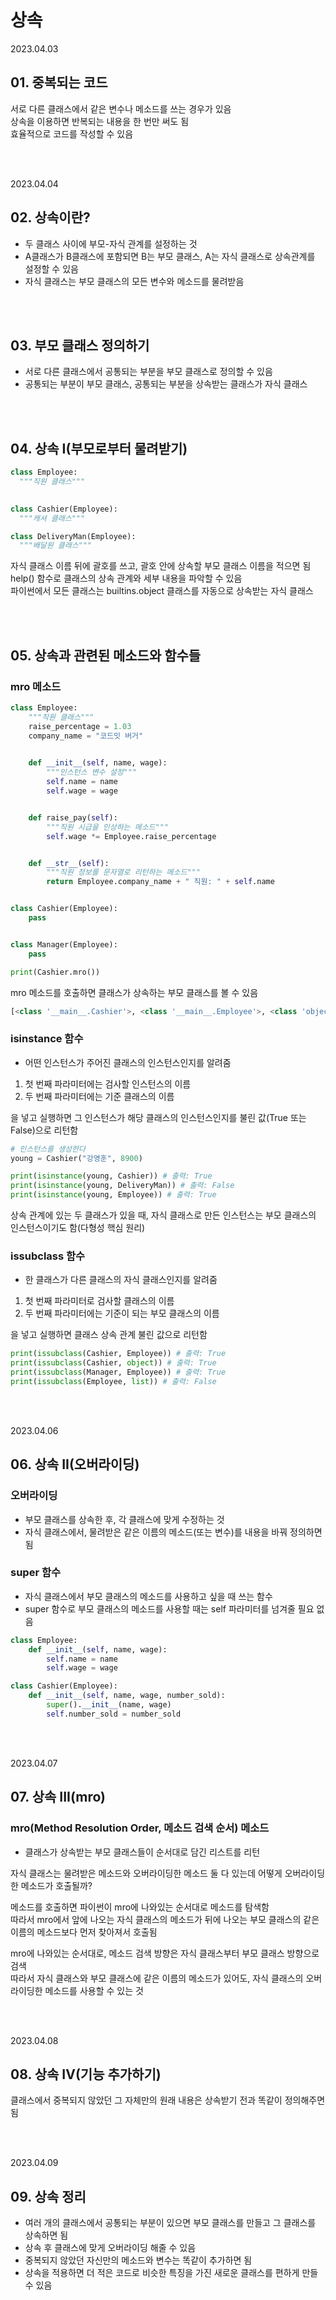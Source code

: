 # 상속

2023.04.03

## 01. 중복되는 코드
서로 다른 클래스에서 같은 변수나 메소드를 쓰는 경우가 있음  
상속을 이용하면 반복되는 내용을 한 번만 써도 됨  
효율적으로 코드를 작성할 수 있음  

<br/><br/>

2023.04.04

## 02. 상속이란?
- 두 클래스 사이에 부모-자식 관계를 설정하는 것  
- A클래스가 B클래스에 포함되면 B는 부모 클래스, A는 자식 클래스로 상속관계를 설정할 수 있음  
- 자식 클래스는 부모 클래스의 모든 변수와 메소드를 물려받음  

<br/><br/>

## 03. 부모 클래스 정의하기
- 서로 다른 클래스에서 공통되는 부분을 부모 클래스로 정의할 수 있음  
- 공통되는 부분이 부모 클래스, 공통되는 부분을 상속받는 클래스가 자식 클래스

<br/><br/>

## 04. 상속 I(부모로부터 물려받기)
```python
class Employee:
  """직원 클래스"""
  

class Cashier(Employee):
  """캐셔 클래스"""

class DeliveryMan(Employee):
  """배달원 클래스"""
```  
자식 클래스 이름 뒤에 괄호를 쓰고, 괄호 안에 상속할 부모 클래스 이름을 적으면 됨  
help() 함수로 클래스의 상속 관계와 세부 내용을 파악할 수 있음  
파이썬에서 모든 클래스는 builtins.object 클래스를 자동으로 상속받는 자식 클래스  

<br/><br/>

## 05. 상속과 관련된 메소드와 함수들

### mro 메소드
```python
class Employee:
    """직원 클래스"""
    raise_percentage = 1.03
    company_name = "코드잇 버거"

    
    def __init__(self, name, wage):
        """인스턴스 변수 설정"""
        self.name = name
        self.wage = wage


    def raise_pay(self):
        """직원 시급을 인상하는 메소드"""
        self.wage *= Employee.raise_percentage


    def __str__(self):
        """직원 정보를 문자열로 리턴하는 메소드"""
        return Employee.company_name + " 직원: " + self.name


class Cashier(Employee):
    pass


class Manager(Employee):
    pass

print(Cashier.mro())
```
mro 메소드를 호출하면 클래스가 상속하는 부모 클래스를 볼 수 있음
```python
[<class '__main__.Cashier'>, <class '__main__.Employee'>, <class 'object'>]
```

### isinstance 함수
- 어떤 인스턴스가 주어진 클래스의 인스턴스인지를 알려줌
1. 첫 번째 파라미터에는 검사할 인스턴스의 이름
2. 두 번째 파라미터에는 기준 클래스의 이름  

을 넣고 실행하면 그 인스턴스가 해당 클래스의 인스턴스인지를 불린 값(True 또는 False)으로 리턴함

```python
# 인스턴스를 생성한다
young = Cashier("강영훈", 8900)

print(isinstance(young, Cashier)) # 출력: True
print(isinstance(young, DeliveryMan)) # 출력: False
print(isinstance(young, Employee)) # 출력: True
```
상속 관계에 있는 두 클래스가 있을 때, 자식 클래스로 만든 인스턴스는 부모 클래스의 인스턴스이기도 함(다형성 핵심 원리)

### issubclass 함수
- 한 클래스가 다른 클래스의 자식 클래스인지를 알려줌
1. 첫 번째 파라미터로 검사할 클래스의 이름
2. 두 번째 파라미터에는 기준이 되는 부모 클래스의 이름

을 넣고 실행하면 클래스 상속 관계 불린 값으로 리턴함

```python
print(issubclass(Cashier, Employee)) # 출력: True
print(issubclass(Cashier, object)) # 출력: True
print(issubclass(Manager, Employee)) # 출력: True
print(issubclass(Employee, list)) # 출력: False
```

<br/><br/>

2023.04.06

## 06. 상속 II(오버라이딩)  

### 오버라이딩
- 부모 클래스를 상속한 후, 각 클래스에 맞게 수정하는 것  
- 자식 클래스에서, 물려받은 같은 이름의 메소드(또는 변수)를 내용을 바꿔 정의하면 됨

### super 함수
- 자식 클래스에서 부모 클래스의 메소드를 사용하고 싶을 때 쓰는 함수
- super 함수로 부모 클래스의 메소드를 사용할 때는 self 파라미터를 넘겨줄 필요 없음

```python
class Employee:
    def __init__(self, name, wage):
        self.name = name
        self.wage = wage

class Cashier(Employee):
    def __init__(self, name, wage, number_sold):
        super().__init__(name, wage)
        self.number_sold = number_sold
```

<br/><br/>

2023.04.07

## 07. 상속 III(mro)

### mro(Method Resolution Order, 메소드 검색 순서) 메소드
- 클래스가 상속받는 부모 클래스들이 순서대로 담긴 리스트를 리턴

자식 클래스는 물려받은 메소드와 오버라이딩한 메소드 둘 다 있는데 어떻게 오버라이딩한 메소드가 호출될까?

메소드를 호출하면 파이썬이 mro에 나와있는 순서대로 메소드를 탐색함  
따라서 mro에서 앞에 나오는 자식 클래스의 메소드가 뒤에 나오는 부모 클래스의 같은 이름의 메소드보다 먼저 찾아져서 호출됨  

mro에 나와있는 순서대로, 메소드 검색 방향은 자식 클래스부터 부모 클래스 방향으로 검색  
따라서 자식 클래스와 부모 클래스에 같은 이름의 메소드가 있어도, 자식 클래스의 오버라이딩한 메소드를 사용할 수 있는 것

<br/><br/>

2023.04.08

## 08. 상속 IV(기능 추가하기)
클래스에서 중복되지 않았던 그 자체만의 원래 내용은 상속받기 전과 똑같이 정의해주면 됨

<br/><br/>

2023.04.09

## 09. 상속 정리
- 여러 개의 클래스에서 공통되는 부분이 있으면 부모 클래스를 만들고 그 클래스를 상속하면 됨  
- 상속 후 클래스에 맞게 오버라이딩 해줄 수 있음
- 중복되지 않았던 자신만의 메소드와 변수는 똑같이 추가하면 됨
- 상속을 적용하면 더 적은 코드로 비슷한 특징을 가진 새로운 클래스를 편하게 만들 수 있음
